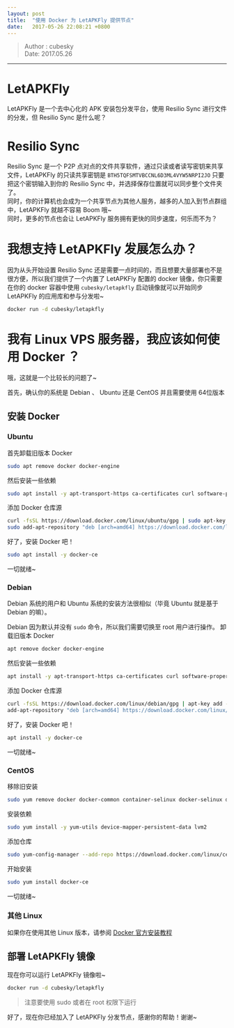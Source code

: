 ```yaml
---
layout: post
title:  "使用 Docker 为 LetAPKFly 提供节点"
date:   2017-05-26 22:08:21 +0800
---
```


> Author : cubesky  
Date: 2017.05.26  

-----

# LetAPKFly

LetAPKFly 是一个去中心化的 APK 安装包分发平台，使用 Resilio Sync 进行文件的分发，但 Resilio Sync 是什么呢？

# Resilio Sync

Resilio Sync 是一个 P2P 点对点的文件共享软件，通过只读或者读写密钥来共享文件，LetAPKFly 的只读共享密钥是 `BTH5TQFSMTVBCCNL6D3ML4VYW5NRPI2JO` 只要把这个密钥输入到你的 Resilio Sync 中，并选择保存位置就可以同步整个文件夹了。  
同时，你的计算机也会成为一个共享节点为其他人服务，越多的人加入到节点群组中，LetAPKFly 就越不容易 Boom 哦~  
同时，更多的节点也会让 LetAPKFly 服务拥有更快的同步速度，何乐而不为？  

# 我想支持 LetAPKFly 发展怎么办？

因为从头开始设置 Resilio Sync 还是需要一点时间的，而且想要大量部署也不是很方便，所以我们提供了一个内置了 LetAPKFly 配置的 docker 镜像，你只需要在你的 docker 容器中使用 `cubesky/letapkfly` 启动镜像就可以开始同步 LetAPKFly 的应用库和参与分发啦~

```bash
docker run -d cubesky/letapkfly
```

# 我有 Linux VPS 服务器，我应该如何使用 Docker ？

哦，这就是一个比较长的问题了~  

首先，确认你的系统是 Debian 、 Ubuntu 还是 CentOS 并且需要使用 64位版本

## 安装 Docker
### Ubuntu
首先卸载旧版本 Docker 

```bash
sudo apt remove docker docker-engine
```

然后安装一些依赖

```bash
sudo apt install -y apt-transport-https ca-certificates curl software-properties-common
```

添加 Docker 仓库源

```bash
curl -fsSL https://download.docker.com/linux/ubuntu/gpg | sudo apt-key add -
sudo add-apt-repository "deb [arch=amd64] https://download.docker.com/linux/ubuntu $(lsb_release -cs) stable"
```

好了，安装 Docker 吧！

```bash
sudo apt install -y docker-ce
```

一切就绪~

### Debian

Debian 系统的用户和 Ubuntu 系统的安装方法很相似（毕竟 Ubuntu 就是基于 Debian 的嘛）。

Debian 因为默认并没有 `sudo` 命令，所以我们需要切换至 root 用户进行操作。
卸载旧版本 Docker 

```bash
apt remove docker docker-engine
```

然后安装一些依赖

```bash
apt install -y apt-transport-https ca-certificates curl software-properties-common gnupg2
```

添加 Docker 仓库源

```bash
curl -fsSL https://download.docker.com/linux/debian/gpg | apt-key add -
add-apt-repository "deb [arch=amd64] https://download.docker.com/linux/debian $(lsb_release -cs) stable"
```

好了，安装 Docker 吧！

```bash
apt install -y docker-ce
```

一切就绪~

### CentOS

移除旧安装

```bash
sudo yum remove docker docker-common container-selinux docker-selinux docker-engine
```

安装依赖

```bash
sudo yum install -y yum-utils device-mapper-persistent-data lvm2
```

添加仓库

```bash
sudo yum-config-manager --add-repo https://download.docker.com/linux/centos/docker-ce.repo
```

开始安装

```bash
sudo yum install docker-ce
```

一切就绪~

### 其他 Linux

如果你在使用其他 Linux 版本，请参阅 [Docker 官方安装教程](https://docs.docker.com/engine/installation/)

## 部署 LetAPKFly 镜像
现在你可以运行 LetAPKFly 镜像啦~

```bash
docker run -d cubesky/letapkfly
```

> 注意要使用 sudo 或者在 root 权限下运行

好了，现在你已经加入了 LetAPKFly 分发节点，感谢你的帮助！谢谢~